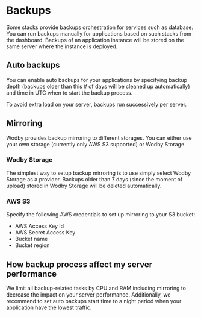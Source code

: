 # Backups

Some stacks provide backups orchestration for services such as database. You can run backups manually for applications based on such stacks from the dashboard. Backups of an application instance will be stored on the same server where the instance is deployed.

## Auto backups

You can enable auto backups for your applications by specifying backup depth (backups older than this # of days will be cleaned up automatically) and time in UTC when to start the backup process.

To avoid extra load on your server, backups run successively per server.

## Mirroring

Wodby provides backup mirroring to different storages. You can either use your own storage (currently only AWS S3 supported) or Wodby Storage.

### Wodby Storage

The simplest way to setup backup mirroring is to use simply select Wodby Storage as a provider. Backups older than 7 days (since the moment of upload) stored in Wodby Storage will be deleted automatically. 

### AWS S3

Specify the following AWS credentials to set up mirroring to your S3 bucket:

* AWS Access Key Id
* AWS Secret Access Key
* Bucket name
* Bucket region
​
## How backup process affect my server performance

We limit all backup-related tasks by CPU and RAM including mirroring to decrease the impact on your server performance. Additionally, we recommend to set auto backups start time to a night period when your application have the lowest traffic.
